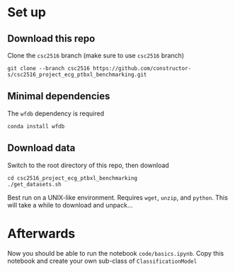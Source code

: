 # Set up

## Download this repo

Clone the `csc2516` branch (make sure to use `csc2516` branch)

```shell
git clone --branch csc2516 https://github.com/constructor-s/csc2516_project_ecg_ptbxl_benchmarking.git
```

## Minimal dependencies

The `wfdb` dependency is required

```shell
conda install wfdb
```

## Download data

Switch to the root directory of this repo, then download

```shell
cd csc2516_project_ecg_ptbxl_benchmarking
./get_datasets.sh
```

Best run on a UNIX-like environment. Requires `wget`, `unzip`, and `python`. This will take a while to download and unpack...

# Afterwards

Now you should be able to run the notebook `code/basics.ipynb`. Copy this notebook and create your own sub-class of `ClassificationModel`
